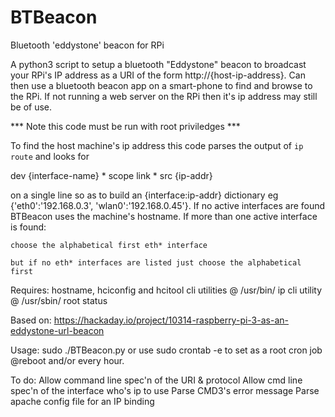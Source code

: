 # BTBeacon
Bluetooth 'eddystone' beacon for RPi

 A python3 script to setup a bluetooth "Eddystone" beacon to broadcast your RPi's IP
  address as a URI of the form http://{host-ip-address}.
  Can then use a bluetooth beacon app on a smart-phone to find and browse to the RPi.
  If not running a web server on the RPi then it's ip address may still be of use.

  *** Note this code must be run with root priviledges ***

  To find the host machine's ip address this code parses the output of `ip route` and looks for
  
  dev {interface-name} * scope link * src {ip-addr}

  on a single line so as to build an {interface:ip-addr} dictionary eg {'eth0':'192.168.0.3', 'wlan0':'192.168.0.45'}.
  If no active interfaces are found BTBeacon uses the machine's hostname.
  If more than one active interface is found:
  
    choose the alphabetical first eth* interface
  
    but if no eth* interfaces are listed just choose the alphabetical first


 Requires:
  hostname, hciconfig and hcitool cli utilities @ /usr/bin/
  ip cli utility @ /usr/sbin/
  root status


 Based on:
  https://hackaday.io/project/10314-raspberry-pi-3-as-an-eddystone-url-beacon


 Usage:
  sudo ./BTBeacon.py
  or use sudo crontab -e to set as a root cron job @reboot and/or every hour.


 To do:
  Allow command line spec'n of the URI & protocol
  Allow cmd line spec'n of the interface who's ip to use
  Parse CMD3's error message
  Parse apache config file for an IP binding


